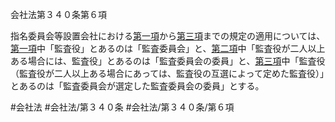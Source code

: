 会社法第３４０条第６項

指名委員会等設置会社における[第一項](会社法＿＿＿＿第３４０条第１項)から[第三項](会社法＿＿＿＿第３４０条第３項)までの規定の適用については、[第一項](会社法＿＿＿＿第３４０条第１項)中「監査役」とあるのは「監査委員会」と、[第二項](会社法＿＿＿＿第３４０条第２項)中「監査役が二人以上ある場合には、監査役」とあるのは「監査委員会の委員」と、[第三項](会社法＿＿＿＿第３４０条第３項)中「監査役（監査役が二人以上ある場合にあっては、監査役の互選によって定めた監査役）」とあるのは「監査委員会が選定した監査委員会の委員」とする。

#会社法
#会社法/第３４０条
#会社法/第３４０条/第６項
